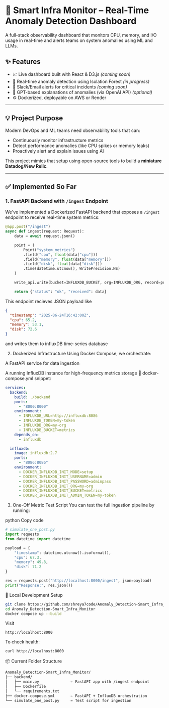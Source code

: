# 🚨 Smart Infra Monitor – Real-Time Anomaly Detection Dashboard

A full-stack observability dashboard that monitors CPU, memory, and I/O usage in real-time and alerts teams on system anomalies using ML and LLMs.

## ✨ Features
- 📈 Live dashboard built with React & D3.js *(coming soon)*
- 🤖 Real-time anomaly detection using Isolation Forest *(in progress)*
- 🔔 Slack/Email alerts for critical incidents *(coming soon)*
- 🧠 GPT-based explanations of anomalies (via OpenAI API) *(optional)*
- ⚙️ Dockerized, deployable on AWS or Render

---

## 💡 Project Purpose

Modern DevOps and ML teams need observability tools that can:
- Continuously monitor infrastructure metrics
- Detect performance anomalies (like CPU spikes or memory leaks)
- Proactively alert and explain issues using AI

This project mimics that setup using open-source tools to build a **miniature Datadog/New Relic**.

---

## ✅ Implemented So Far

### 1. FastAPI Backend with `/ingest` Endpoint

We've implemented a Dockerized FastAPI backend that exposes a `/ingest` endpoint to receive real-time system metrics:

```python
@app.post("/ingest")
async def ingest(request: Request):
    data = await request.json()

    point = (
        Point("system_metrics")
        .field("cpu", float(data["cpu"]))
        .field("memory", float(data["memory"]))
        .field("disk", float(data["disk"]))
        .time(datetime.utcnow(), WritePrecision.NS)
    )

    write_api.write(bucket=INFLUXDB_BUCKET, org=INFLUXDB_ORG, record=point)

    return {"status": "ok", "received": data}
```

This endpoint recieves JSON payload like
```json
{
  "timestamp": "2025-06-24T16:42:00Z",
  "cpu": 65.2,
  "memory": 53.1,
  "disk": 72.6
}
```
and writes them to influxDB time-series database

2. Dockerized Infrastructure
Using Docker Compose, we orchestrate:

A FastAPI service for data ingestion

A running InfluxDB instance for high-frequency metrics storage
🔧 docker-compose.yml snippet:

```yaml
services:
  backend:
    build: ./backend
    ports:
      - "8000:8000"
    environment:
      - INFLUXDB_URL=http://influxdb:8086
      - INFLUXDB_TOKEN=my-token
      - INFLUXDB_ORG=my-org
      - INFLUXDB_BUCKET=metrics
    depends_on:
      - influxdb

  influxdb:
    image: influxdb:2.7
    ports:
      - "8086:8086"
    environment:
      - DOCKER_INFLUXDB_INIT_MODE=setup
      - DOCKER_INFLUXDB_INIT_USERNAME=admin
      - DOCKER_INFLUXDB_INIT_PASSWORD=adminpass
      - DOCKER_INFLUXDB_INIT_ORG=my-org
      - DOCKER_INFLUXDB_INIT_BUCKET=metrics
      - DOCKER_INFLUXDB_INIT_ADMIN_TOKEN=my-token
```

3. One-Off Metric Test Script
You can test the full ingestion pipeline by running:

python
Copy code
```python
# simulate_one_post.py
import requests
from datetime import datetime

payload = {
    "timestamp": datetime.utcnow().isoformat(),
    "cpu": 67.3,
    "memory": 49.8,
    "disk": 71.2
}

res = requests.post("http://localhost:8000/ingest", json=payload)
print("Response:", res.json())
```

🧪 Local Development Setup
```bash
git clone https://github.com/shreya7code/Anomaly_Detection-Smart_Infra_Monitor.git
cd Anomaly_Detection-Smart_Infra_Monitor
docker compose up --build
```

Visit
```arduino
http://localhost:8000
```

To check health:
```bash
curl http://localhost:8000
```

📦 Current Folder Structure
```bash
Anomaly_Detection-Smart_Infra_Monitor/
├── backend/
│   ├── main.py              ← FastAPI app with /ingest endpoint
│   ├── Dockerfile
│   └── requirements.txt
├── docker-compose.yml       ← FastAPI + InfluxDB orchestration
└── simulate_one_post.py     ← Test script for ingestion

```